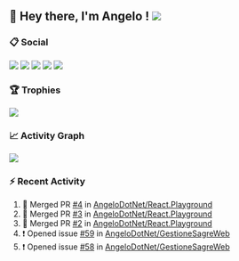 ## :wave: Hey there, I'm Angelo ! ![](https://img.shields.io/badge/Intel%20Core_i5_12th-0071C5?logo=intel&logoColor=white&style=for-the-badge)

### :clipboard: Social
[![](https://img.shields.io/badge/Twitter-1DA1F2?style=for-the-badge&logo=twitter&logoColor=white)](https://twitter.com/angeloit87)
[![](https://img.shields.io/badge/LinkedIn-0077B5?style=for-the-badge&logo=linkedin&logoColor=white)](https://linkedin.com/in/pirolaangelo)
[![](https://img.shields.io/badge/Telegram-2CA5E0?style=for-the-badge&logo=telegram&logoColor=white)](https://t.me/angeloit87)
[![](https://img.shields.io/badge/YouTube-FF0000?style=for-the-badge&logo=youtube&logoColor=white)](https://www.youtube.com/channel/UCJ19zdw2zsjy4HfL1Tvtksw)
[![](https://img.shields.io/badge/Twitch-9146FF?style=for-the-badge&logo=twitch&logoColor=white)](https://www.twitch.tv/angeloit87)

<!--
### :bar_chart: Statistics
[![GitHub Streak](https://streak-stats.demolab.com?user=angelodotnet&locale=it&date_format=j%2Fn%5B%2FY%5D)](https://git.io/streak-stats)

<p><img align="left" src="https://github-readme-stats.vercel.app/api/top-langs?username=angelodotnet&show_icons=true&locale=en&layout=compact" alt="angelodotnet" /></p>
<p>&nbsp;<img align="center" src="https://github-readme-stats.vercel.app/api?username=angelodotnet&show_icons=true&locale=en" alt="angelodotnet" /></p>
-->

### :trophy: Trophies
![](https://github-profile-trophy.vercel.app/?username=angelodotnet&theme=default)

### :chart_with_upwards_trend: Activity Graph
![](https://github-readme-activity-graph.vercel.app/graph?username=angelodotnet&theme=github)

### :zap: Recent Activity

<!--START_SECTION:activity-->
1. 🎉 Merged PR [#4](https://github.com/AngeloDotNet/React.Playground/pull/4) in [AngeloDotNet/React.Playground](https://github.com/AngeloDotNet/React.Playground)
2. 🎉 Merged PR [#3](https://github.com/AngeloDotNet/React.Playground/pull/3) in [AngeloDotNet/React.Playground](https://github.com/AngeloDotNet/React.Playground)
3. 🎉 Merged PR [#2](https://github.com/AngeloDotNet/React.Playground/pull/2) in [AngeloDotNet/React.Playground](https://github.com/AngeloDotNet/React.Playground)
4. ❗ Opened issue [#59](https://github.com/AngeloDotNet/GestioneSagreWeb/issues/59) in [AngeloDotNet/GestioneSagreWeb](https://github.com/AngeloDotNet/GestioneSagreWeb)
5. ❗ Opened issue [#58](https://github.com/AngeloDotNet/GestioneSagreWeb/issues/58) in [AngeloDotNet/GestioneSagreWeb](https://github.com/AngeloDotNet/GestioneSagreWeb)
<!--END_SECTION:activity-->
